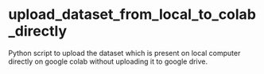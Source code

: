 # upload_dataset_from_local_to_colab_directly
Python script to upload the dataset which is present on local computer directly on google colab without uploading it to google drive.
